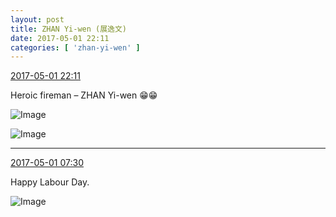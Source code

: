 ```yaml
---
layout: post
title: ZHAN Yi-wen (展逸文)
date: 2017-05-01 22:11
categories: [ 'zhan-yi-wen' ]
---
```


<div class="weibo-info">
  <a href="http://weibo.com/6108090526/F18JndSXt">2017-05-01 22:11</a>
</div>

Heroic fireman – ZHAN Yi-wen :grin::grin:

<!-- more -->

![Image](http://wx2.sinaimg.cn/mw690/006FmVn8ly1ff67v5y6y6j30qo0ziti3.jpg)

![Image](http://wx4.sinaimg.cn/mw690/006FmVn8ly1ff67v911n3j30qo0zkdp7.jpg)

---

<div class="weibo-info">
  <a href="http://weibo.com/6108090526/F12XCD283">2017-05-01 07:30</a>
</div>

Happy Labour Day.

![Image](http://wx1.sinaimg.cn/mw690/006FmVn8ly1ff5ied7fllj30qo0zkdx4.jpg)
